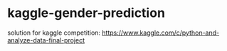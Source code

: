 # kaggle-gender-prediction

solution for kaggle competition:
https://www.kaggle.com/c/python-and-analyze-data-final-project
